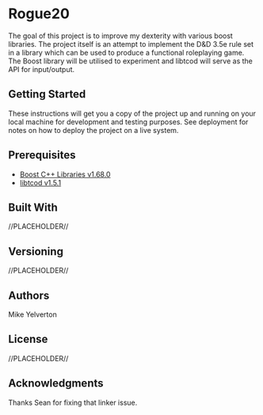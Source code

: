 # Rogue20
The goal of this project is to improve my dexterity with various boost libraries.
The project itself is an attempt to implement the D&D 3.5e rule set in a library
which can be used to produce a functional roleplaying game. The Boost library will
be utilised to experiment and libtcod will serve as the API for input/output.

## Getting Started
These instructions will get you a copy of the project up and running on your local machine for development and testing purposes. See deployment for notes on how to deploy the project on a live system.

## Prerequisites
- [Boost C++ Libraries v1.68.0](https://www.boost.org/) 
- [libtcod v1.5.1](https://bitbucket.org/libtcod/libtcod/)

## Built With
//PLACEHOLDER//

## Versioning
//PLACEHOLDER//

## Authors
Mike Yelverton

## License
//PLACEHOLDER//

## Acknowledgments
Thanks Sean for fixing that linker issue.

